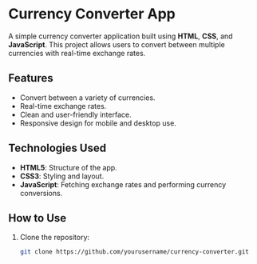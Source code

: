 
# Currency Converter App
A simple currency converter application built using **HTML**, **CSS**, and **JavaScript**. This project allows users to convert between multiple currencies with real-time exchange rates.

## Features

- Convert between a variety of currencies.
- Real-time exchange rates.
- Clean and user-friendly interface.
- Responsive design for mobile and desktop use.

## Technologies Used

- **HTML5**: Structure of the app.
- **CSS3**: Styling and layout.
- **JavaScript**: Fetching exchange rates and performing currency conversions.

## How to Use

1. Clone the repository:
   ```bash
   git clone https://github.com/yourusername/currency-converter.git
